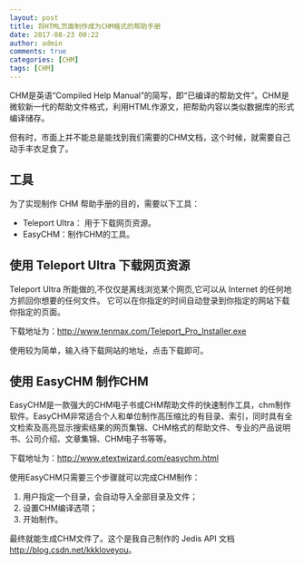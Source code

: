 ```yaml
---
layout: post
title: 将HTML页面制作成为CHM格式的帮助手册
date: 2017-08-23 00:22
author: admin
comments: true
categories: [CHM]
tags: [CHM]
---
```


CHM是英语“Compiled Help Manual”的简写，即“已编译的帮助文件”。CHM是微软新一代的帮助文件格式，利用HTML作源文，把帮助内容以类似数据库的形式编译储存。

但有时，市面上并不能总是能找到我们需要的CHM文档，这个时候，就需要自己动手丰衣足食了。


<!-- more -->

## 工具

为了实现制作 CHM 帮助手册的目的，需要以下工具：

* Teleport Ultra： 用于下载网页资源。
* EasyCHM：制作CHM的工具。

## 使用 Teleport Ultra 下载网页资源


Teleport Ultra 所能做的,不仅仅是离线浏览某个网页,它可以从 Internet 的任何地方抓回你想要的任何文件。 它可以在你指定的时间自动登录到你指定的网站下载你指定的页面。

下载地址为：http://www.tenmax.com/Teleport_Pro_Installer.exe

使用较为简单，输入待下载网站的地址，点击下载即可。


## 使用 EasyCHM 制作CHM

EasyCHM是一款强大的CHM电子书或CHM帮助文件的快速制作工具，chm制作软件。EasyCHM非常适合个人和单位制作高压缩比的有目录、索引，同时具有全文检索及高亮显示搜索结果的网页集锦、CHM格式的帮助文件、专业的产品说明书、公司介绍、文章集锦、CHM电子书等等。

下载地址为：http://www.etextwizard.com/easychm.html


使用EasyCHM只需要三个步骤就可以完成CHM制作：

1. 用户指定一个目录，会自动导入全部目录及文件；
2. 设置CHM编译选项；
3. 开始制作。


最终就能生成CHM文件了。这个是我自己制作的 Jedis API 文档 <http://blog.csdn.net/kkkloveyou>。